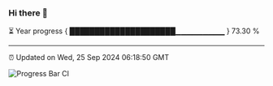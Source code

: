 ### Hi there 👋

⏳ Year progress { █████████████████████▁▁▁▁▁▁▁▁▁ } 73.30 %

---

⏰ Updated on Wed, 25 Sep 2024 06:18:50 GMT

![Progress Bar CI](https://github.com/liununu/liununu/workflows/Progress%20Bar%20CI/badge.svg)
